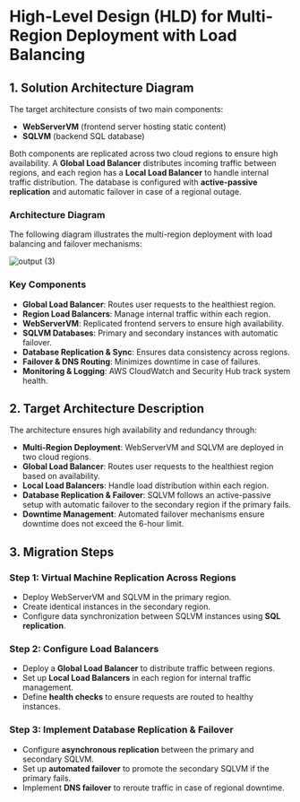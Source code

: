 # High-Level Design (HLD) for Multi-Region Deployment with Load Balancing

## 1. Solution Architecture Diagram
The target architecture consists of two main components:
- **WebServerVM** (frontend server hosting static content)
- **SQLVM** (backend SQL database)

Both components are replicated across two cloud regions to ensure high availability. A **Global Load Balancer** distributes incoming traffic between regions, and each region has a **Local Load Balancer** to handle internal traffic distribution. The database is configured with **active-passive replication** and automatic failover in case of a regional outage.

### **Architecture Diagram**
The following diagram illustrates the multi-region deployment with load balancing and failover mechanisms:

![output (3)](https://github.com/user-attachments/assets/881c08ca-4bf4-49a1-8563-ca991db7b76a)


### **Key Components**
- **Global Load Balancer**: Routes user requests to the healthiest region.
- **Region Load Balancers**: Manage internal traffic within each region.
- **WebServerVM**: Replicated frontend servers to ensure high availability.
- **SQLVM Databases**: Primary and secondary instances with automatic failover.
- **Database Replication & Sync**: Ensures data consistency across regions.
- **Failover & DNS Routing**: Minimizes downtime in case of failures.
- **Monitoring & Logging**: AWS CloudWatch and Security Hub track system health.

## 2. Target Architecture Description
The architecture ensures high availability and redundancy through:
- **Multi-Region Deployment**: WebServerVM and SQLVM are deployed in two cloud regions.
- **Global Load Balancer**: Routes user requests to the healthiest region based on availability.
- **Local Load Balancers**: Handle load distribution within each region.
- **Database Replication & Failover**: SQLVM follows an active-passive setup with automatic failover to the secondary region if the primary fails.
- **Downtime Management**: Automated failover mechanisms ensure downtime does not exceed the 6-hour limit.

## 3. Migration Steps

### Step 1: Virtual Machine Replication Across Regions
- Deploy WebServerVM and SQLVM in the primary region.
- Create identical instances in the secondary region.
- Configure data synchronization between SQLVM instances using **SQL replication**.

### Step 2: Configure Load Balancers
- Deploy a **Global Load Balancer** to distribute traffic between regions.
- Set up **Local Load Balancers** in each region for internal traffic management.
- Define **health checks** to ensure requests are routed to healthy instances.

### Step 3: Implement Database Replication & Failover
- Configure **asynchronous replication** between the primary and secondary SQLVM.
- Set up **automated failover** to promote the secondary SQLVM if the primary fails.
- Implement **DNS failover** to reroute traffic in case of regional downtime.
